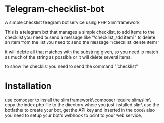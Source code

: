# Telegram-checklist-bot
A simple checklist telegram bot service using PHP Slim framework

This is a telegram bot that manages a simple checklist, 
to add items to the checklist you need to send a message like "/checklist_add item1" 
to delete an item from the list you need to send the message "/checklist_delete item1"

it will delete all that matches with the substring given, so you need to match as much of the string as possible or it will delete several items.

to show the checklist you need to send the command "/checklist"

# Installation

use composer to install the slim framework\\
composer require slim/slim\\
copy the index php file to the directory where you just installed slim\\
use the botfather to create your bot, get the API key and inserted in the code\\
also you need to setup your bot's webhook to point to your web service\\
